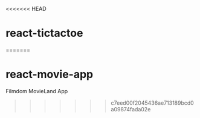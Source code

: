 <<<<<<< HEAD
# react-tictactoe
=======
# react-movie-app
Filmdom MovieLand App
>>>>>>> c7eed00f2045436ae713189bcd0a09874fada02e

